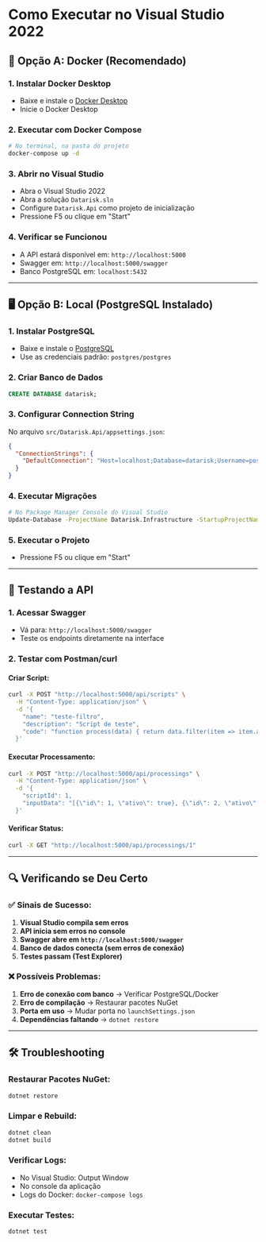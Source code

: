 # Como Executar no Visual Studio 2022

## 🚀 Opção A: Docker (Recomendado)

### 1. Instalar Docker Desktop
- Baixe e instale o [Docker Desktop](https://www.docker.com/products/docker-desktop/)
- Inicie o Docker Desktop

### 2. Executar com Docker Compose
```bash
# No terminal, na pasta do projeto
docker-compose up -d
```

### 3. Abrir no Visual Studio
- Abra o Visual Studio 2022
- Abra a solução `Datarisk.sln`
- Configure `Datarisk.Api` como projeto de inicialização
- Pressione F5 ou clique em "Start"

### 4. Verificar se Funcionou
- A API estará disponível em: `http://localhost:5000`
- Swagger em: `http://localhost:5000/swagger`
- Banco PostgreSQL em: `localhost:5432`

---

## 🖥️ Opção B: Local (PostgreSQL Instalado)

### 1. Instalar PostgreSQL
- Baixe e instale o [PostgreSQL](https://www.postgresql.org/download/)
- Use as credenciais padrão: `postgres/postgres`

### 2. Criar Banco de Dados
```sql
CREATE DATABASE datarisk;
```

### 3. Configurar Connection String
No arquivo `src/Datarisk.Api/appsettings.json`:
```json
{
  "ConnectionStrings": {
    "DefaultConnection": "Host=localhost;Database=datarisk;Username=postgres;Password=postgres"
  }
}
```

### 4. Executar Migrações
```bash
# No Package Manager Console do Visual Studio
Update-Database -ProjectName Datarisk.Infrastructure -StartupProjectName Datarisk.Api
```

### 5. Executar o Projeto
- Pressione F5 ou clique em "Start"

---

## 🧪 Testando a API

### 1. Acessar Swagger
- Vá para: `http://localhost:5000/swagger`
- Teste os endpoints diretamente na interface

### 2. Testar com Postman/curl

#### Criar Script:
```bash
curl -X POST "http://localhost:5000/api/scripts" \
  -H "Content-Type: application/json" \
  -d '{
    "name": "teste-filtro",
    "description": "Script de teste",
    "code": "function process(data) { return data.filter(item => item.ativo === true); }"
  }'
```

#### Executar Processamento:
```bash
curl -X POST "http://localhost:5000/api/processings" \
  -H "Content-Type: application/json" \
  -d '{
    "scriptId": 1,
    "inputData": "[{\"id\": 1, \"ativo\": true}, {\"id\": 2, \"ativo\": false}]"
  }'
```

#### Verificar Status:
```bash
curl -X GET "http://localhost:5000/api/processings/1"
```

---

## 🔍 Verificando se Deu Certo

### ✅ Sinais de Sucesso:
1. **Visual Studio compila sem erros**
2. **API inicia sem erros no console**
3. **Swagger abre em `http://localhost:5000/swagger`**
4. **Banco de dados conecta (sem erros de conexão)**
5. **Testes passam (Test Explorer)**

### ❌ Possíveis Problemas:
1. **Erro de conexão com banco** → Verificar PostgreSQL/Docker
2. **Erro de compilação** → Restaurar pacotes NuGet
3. **Porta em uso** → Mudar porta no `launchSettings.json`
4. **Dependências faltando** → `dotnet restore`

---

## 🛠️ Troubleshooting

### Restaurar Pacotes NuGet:
```bash
dotnet restore
```

### Limpar e Rebuild:
```bash
dotnet clean
dotnet build
```

### Verificar Logs:
- No Visual Studio: Output Window
- No console da aplicação
- Logs do Docker: `docker-compose logs`

### Executar Testes:
```bash
dotnet test
```
